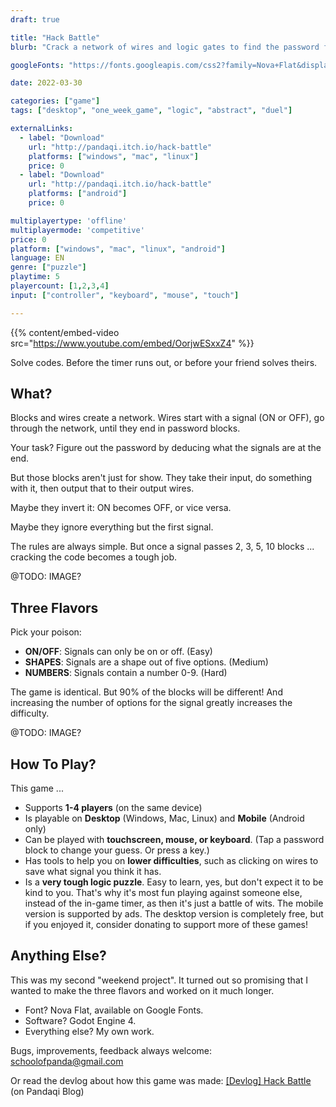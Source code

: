 ```yaml
---
draft: true

title: "Hack Battle"
blurb: "Crack a network of wires and logic gates to find the password faster than your friend(s), or the in-game timer."

googleFonts: "https://fonts.googleapis.com/css2?family=Nova+Flat&display=swap"

date: 2022-03-30

categories: ["game"]
tags: ["desktop", "one_week_game", "logic", "abstract", "duel"]

externalLinks:
  - label: "Download"
    url: "http://pandaqi.itch.io/hack-battle"
    platforms: ["windows", "mac", "linux"]
    price: 0 
  - label: "Download"
    url: "http://pandaqi.itch.io/hack-battle"
    platforms: ["android"]
    price: 0

multiplayertype: 'offline'
multiplayermode: 'competitive'
price: 0
platform: ["windows", "mac", "linux", "android"]
language: EN
genre: ["puzzle"]
playtime: 5
playercount: [1,2,3,4]
input: ["controller", "keyboard", "mouse", "touch"]

---
```


{{% content/embed-video src="https://www.youtube.com/embed/OorjwESxxZ4" %}}

Solve codes. Before the timer runs out, or before your friend solves theirs.

## What?

Blocks and wires create a network. Wires start with a signal (ON or OFF), go through the network, until they end in password blocks. 

Your task? Figure out the password by deducing what the signals are at the end.

But those blocks aren't just for show. They take their input, do something with it, then output that to their output wires.

Maybe they invert it: ON becomes OFF, or vice versa. 

Maybe they ignore everything but the first signal.

The rules are always simple. But once a signal passes 2, 3, 5, 10 blocks ... cracking the code becomes a tough job.

@TODO: IMAGE?

## Three Flavors

Pick your poison:
* **ON/OFF**: Signals can only be on or off. (Easy)
* **SHAPES**: Signals are a shape out of five options. (Medium)
* **NUMBERS**: Signals contain a number 0-9. (Hard)

The game is identical. But 90% of the blocks will be different! And increasing the number of options for the signal greatly increases the difficulty.

@TODO: IMAGE?

## How To Play?

This game ... 

* Supports **1-4 players** (on the same device)
* Is playable on **Desktop** (Windows, Mac, Linux) and **Mobile** (Android only)
* Can be played with **touchscreen, mouse, or keyboard**. (Tap a password block to change your guess. Or press a key.)
* Has tools to help you on **lower difficulties**, such as clicking on wires to save what signal you think it has.
* Is a **very tough logic puzzle**. Easy to learn, yes, but don't expect it to be kind to you. That's why it's most fun playing against someone else, instead of the in-game timer, as then it's just a battle of wits.
The mobile version is supported by ads. The desktop version is completely free, but if you enjoyed it, consider donating to support more of these games!

## Anything Else?

This was my second "weekend project". It turned out so promising that I wanted to make the three flavors and worked on it much longer.

* Font? Nova Flat, available on Google Fonts.
* Software? Godot Engine 4.
* Everything else? My own work.

Bugs, improvements, feedback always welcome: [schoolofpanda@gmail.com](mailto:schoolofpanda@gmail.com)

Or read the devlog about how this game was made: [[Devlog] Hack Battle](/blog/videogames/one-week-games/devlog-hack-battle) (on Pandaqi Blog)
